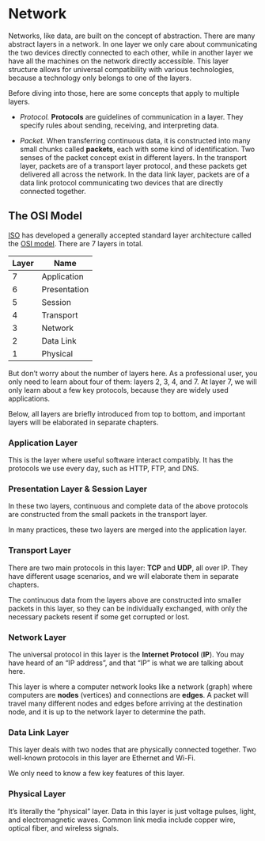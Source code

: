 # Network

Networks, like data, are built on the concept of abstraction. There are many abstract layers in a network. In one layer we only care about communicating the two devices directly connected to each other, while in another layer we have all the machines on the network directly accessible. This layer structure allows for universal compatibility with various technologies, because a technology only belongs to one of the layers.

Before diving into those, here are some concepts that apply to multiple layers.

- *Protocol.* **Protocols** are guidelines of communication in a layer. They specify rules about sending, receiving, and interpreting data.

- *Packet.* When transferring continuous data, it is constructed into many small chunks called **packets**, each with some kind of identification. Two senses of the packet concept exist in different layers. In the transport layer, packets are of a transport layer protocol, and these packets get delivered all across the network. In the data link layer, packets are of a data link protocol communicating two devices that are directly connected together.

## The OSI Model

[ISO](https://en.wikipedia.org/wiki/International_Organization_for_Standardization) has developed a generally accepted standard layer architecture called the [OSI model](https://en.wikipedia.org/wiki/OSI_model). There are 7 layers in total.

Layer | Name
--|-----------
7 | Application
6 | Presentation
5 | Session
4 | Transport
3 | Network
2 | Data Link
1 | Physical

But don’t worry about the number of layers here. As a professional user, you only need to learn about four of them: layers 2, 3, 4, and 7. At layer 7, we will only learn about a few key protocols, because they are widely used applications.

Below, all layers are briefly introduced from top to bottom, and important layers will be elaborated in separate chapters.

### Application Layer

This is the layer where useful software interact compatibly. It has the protocols we use every day, such as HTTP, FTP, and DNS.

### Presentation Layer & Session Layer

In these two layers, continuous and complete data of the above protocols are constructed from the small packets in the transport layer.

In many practices, these two layers are merged into the application layer.

### Transport Layer

There are two main protocols in this layer: **TCP** and **UDP**, all over IP. They have different usage scenarios, and we will elaborate them in separate chapters.

The continuous data from the layers above are constructed into smaller packets in this layer, so they can be individually exchanged, with only the necessary packets resent if some get corrupted or lost.

### Network Layer

The universal protocol in this layer is the **Internet Protocol** (**IP**). You may have heard of an “IP address”, and that “IP” is what we are talking about here.

This layer is where a computer network looks like a network (graph) where computers are **nodes** (vertices) and connections are **edges**. A packet will travel many different nodes and edges before arriving at the destination node, and it is up to the network layer to determine the path.

### Data Link Layer

This layer deals with two nodes that are physically connected together. Two well-known protocols in this layer are Ethernet and Wi-Fi.

We only need to know a few key features of this layer.

### Physical Layer

It’s literally the “physical” layer. Data in this layer is just voltage pulses, light, and electromagnetic waves. Common link media include copper wire, optical fiber, and wireless signals.
